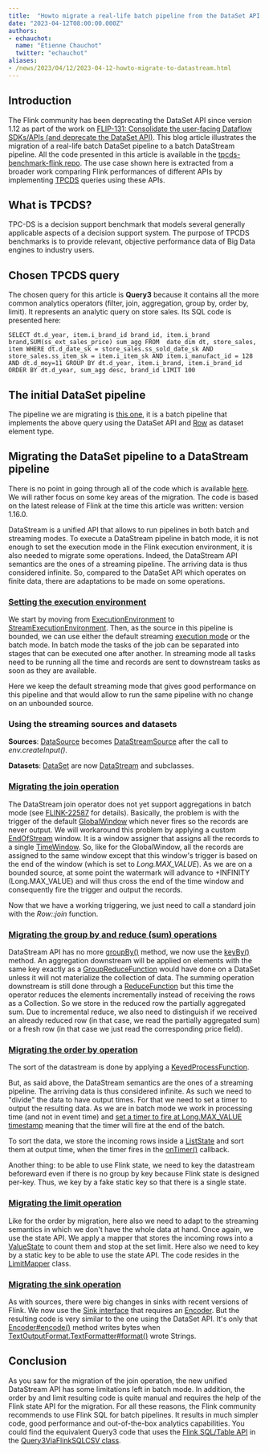 ```yaml
---
title:  "Howto migrate a real-life batch pipeline from the DataSet API to the DataStream API"
date: "2023-04-12T08:00:00.000Z"
authors:
- echauchot:
  name: "Etienne Chauchot"
  twitter: "echauchot"
aliases:
- /news/2023/04/12/2023-04-12-howto-migrate-to-datastream.html
---
```


## Introduction

The Flink community has been deprecating the DataSet API since version 1.12 as part of the work on 
[FLIP-131: Consolidate the user-facing Dataflow SDKs/APIs (and deprecate the DataSet API)](https://cwiki.apache.org/confluence/pages/viewpage.action?pageId=158866741). 
This blog article illustrates the migration of a real-life batch DataSet pipeline to a batch DataStream pipeline.
All the code presented in this article is available in the [tpcds-benchmark-flink repo](https://github.com/echauchot/tpcds-benchmark-flink).
The use case shown here is extracted from a broader work comparing Flink performances of different APIs 
by implementing [TPCDS](https://www.tpc.org/tpcds/) queries using these APIs.

## What is TPCDS?

TPC-DS is a decision support benchmark that models several generally applicable aspects of a decision support system. The purpose of TPCDS benchmarks is to provide relevant, objective performance data of Big Data engines to industry users.

## Chosen TPCDS query

The chosen query for this article is **Query3**  because it contains all the more common analytics operators (filter, join, aggregation, group by, order by, limit). It represents an analytic query on store sales. Its SQL code is presented here:

`SELECT dt.d_year, item.i_brand_id brand_id, item.i_brand brand,SUM(ss_ext_sales_price) sum_agg
FROM  date_dim dt, store_sales, item
WHERE dt.d_date_sk = store_sales.ss_sold_date_sk
AND store_sales.ss_item_sk = item.i_item_sk
AND item.i_manufact_id = 128
AND dt.d_moy=11
GROUP BY dt.d_year, item.i_brand, item.i_brand_id
ORDER BY dt.d_year, sum_agg desc, brand_id
LIMIT 100`

## The initial DataSet pipeline

The pipeline we are migrating is [this one](https://github.com/echauchot/tpcds-benchmark-flink/blob/master/src/main/java/org/example/tpcds/flink/Query3ViaFlinkRowDataset.java), it is a batch pipeline that implements the above query using the DataSet API and [Row](https://javadoc.io/static/org.apache.flink/flink-core/1.16.0/org/apache/flink/types/Row.html) as dataset element type.

## Migrating the DataSet pipeline to a DataStream pipeline

There is no point in going through all of the code which is available [here](https://github.com/echauchot/tpcds-benchmark-flink/blob/master/src/main/java/org/example/tpcds/flink/Query3ViaFlinkRowDatastream.java). We will rather focus on some key areas of the migration. The code is based on the latest release of Flink at the time this article was written: version 1.16.0.

DataStream is a unified API that allows to run pipelines in both batch and streaming modes. To execute a DataStream pipeline in batch mode, it is not enough to set the execution mode in the Flink execution environment, it is also needed to migrate some operations. Indeed, the DataStream API semantics are the ones of a streaming pipeline. The arriving data is thus considered infinite. So, compared to the DataSet API which operates on finite data, there are adaptations to be made on some operations.

### [Setting the execution environment](https://github.com/echauchot/tpcds-benchmark-flink/blob/master/src/main/java/org/example/tpcds/flink/Query3ViaFlinkRowDatastream.java#L92-L98)

We start by moving from [ExecutionEnvironment](https://nightlies.apache.org/flink/flink-docs-release-1.12/api/java/org/apache/flink/api/java/ExecutionEnvironment.html) to [StreamExecutionEnvironment](https://javadoc.io/static/org.apache.flink/flink-streaming-java/1.16.0/org/apache/flink/streaming/api/environment/StreamExecutionEnvironment.html). Then, as the source in this pipeline is bounded, we can use either the default streaming [execution mode](https://nightlies.apache.org/flink/flink-docs-master/docs/dev/datastream/execution_mode/) or the batch mode. In batch mode the tasks of the job can be separated into stages that can be executed one after another. In streaming mode all tasks need to be running all the time and records are sent to downstream tasks as soon as they are available.

Here we keep the default streaming mode that gives good performance on this pipeline and that would allow to run the same pipeline with no change on an unbounded source.

### Using the streaming sources and datasets

**Sources**: [DataSource<T>](https://nightlies.apache.org/flink/flink-docs-release-1.12/api/java/org/apache/flink/api/java/operators/DataSource.html) becomes [DataStreamSource<T>](https://javadoc.io/static/org.apache.flink/flink-streaming-java/1.16.0/org/apache/flink/streaming/api/datastream/DataStreamSource.html) after the call to _env.createInput()_.

**Datasets**: [DataSet<T>](https://nightlies.apache.org/flink/flink-docs-release-1.12/api/java/org/apache/flink/api/java/DataSet.html) are now [DataStream<T>](https://javadoc.io/static/org.apache.flink/flink-streaming-java/1.16.0/org/apache/flink/streaming/api/datastream/DataStream.html) and subclasses.

### [Migrating the join operation](https://github.com/echauchot/tpcds-benchmark-flink/blob/master/src/main/java/org/example/tpcds/flink/Query3ViaFlinkRowDatastream.java#L131-L137)

The DataStream join operator does not yet support aggregations in batch mode (see [FLINK-22587](https://issues.apache.org/jira/browse/FLINK-22587) for details). Basically, the problem is with the trigger of the default [GlobalWindow](https://javadoc.io/static/org.apache.flink/flink-streaming-java/1.16.0/org/apache/flink/streaming/api/windowing/windows/GlobalWindow.html) which never fires so the records are never output. We will workaround this problem by applying a custom [EndOfStream](https://github.com/echauchot/tpcds-benchmark-flink/blob/master/src/main/java/org/example/tpcds/flink/Query3ViaFlinkRowDatastream.java#L254-L295) window. It is a window assigner that assigns all the records to a single [TimeWindow](https://javadoc.io/static/org.apache.flink/flink-streaming-java/1.16.0/org/apache/flink/streaming/api/windowing/windows/TimeWindow.html). So, like for the GlobalWindow, all the records are assigned to the same window except that this window's trigger is based on the end of the window (which is set to _Long.MAX_VALUE_). As we are on a bounded source, at some point the watermark will advance to +INFINITY (Long.MAX_VALUE) and will thus cross the end of the time window and consequently fire the trigger and output the records.

Now that we have a working triggering, we just need to call a standard join with the  _Row::join_ function.

### [Migrating the group by and reduce (sum) operations](https://github.com/echauchot/tpcds-benchmark-flink/blob/master/src/main/java/org/example/tpcds/flink/Query3ViaFlinkRowDatastream.java#L147-L170)

DataStream API has no more [groupBy()](https://nightlies.apache.org/flink/flink-docs-release-1.12/api/java/org/apache/flink/api/java/DataSet.html#groupBy-org.apache.flink.api.java.functions.KeySelector-) method, we now use the [keyBy()](https://javadoc.io/static/org.apache.flink/flink-streaming-java/1.16.0/org/apache/flink/streaming/api/datastream/DataStream.html#keyBy-org.apache.flink.api.java.functions.KeySelector-) method. An aggregation downstream will be applied on elements with the same key exactly as a [GroupReduceFunction](https://nightlies.apache.org/flink/flink-docs-release-1.12/api/java/org/apache/flink/api/common/functions/GroupReduceFunction.html) would have done on a DataSet unless it will not materialize the collection of data. The summing operation downstream is still done through a [ReduceFunction](https://javadoc.io/static/org.apache.flink/flink-core/1.16.0/org/apache/flink/api/common/functions/ReduceFunction.html) but this time the operator reduces the elements incrementally instead of receiving the rows as a Collection. So we store in the reduced row the partially aggregated sum. Due to incremental reduce, we also need to distinguish if we received an already reduced row (in that case, we read the partially aggregated sum) or a fresh row (in that case we just read the corresponding price field).

### [Migrating the order by operation](https://github.com/echauchot/tpcds-benchmark-flink/blob/master/src/main/java/org/example/tpcds/flink/Query3ViaFlinkRowDatastream.java#L172-L199)

The sort of the datastream is done by applying a [KeyedProcessFunction](https://javadoc.io/static/org.apache.flink/flink-streaming-java/1.16.0/org/apache/flink/streaming/api/functions/KeyedProcessFunction.html).

But, as said above, the DataStream semantics are the ones of a streaming pipeline. The arriving data is thus considered infinite. As such we need to "divide" the data to have output times. For that we need to set a timer to output the resulting data. As we are in batch mode we work in processing time (and not in event time) and [set a timer to fire at Long.MAX_VALUE timestamp](https://github.com/echauchot/tpcds-benchmark-flink/blob/9c65e535bbd7f9c7f507e499c31c9280be2993ca/src/main/java/org/example/tpcds/flink/Query3ViaFlinkRowDatastream.java#L179) meaning that the timer will fire at the end of the batch.

To sort the data, we store the incoming rows inside a [ListState](https://javadoc.io/static/org.apache.flink/flink-core/1.16.0/org/apache/flink/api/common/state/ListState.html) and sort them at output time, when the timer fires in the [onTimer()](https://javadoc.io/static/org.apache.flink/flink-streaming-java/1.16.0/org/apache/flink/streaming/api/functions/KeyedProcessFunction.html#onTimer-long-org.apache.flink.streaming.api.functions.KeyedProcessFunction.OnTimerContext-org.apache.flink.util.Collector-) callback.

Another thing: to be able to use Flink state, we need to key the datastream beforeward even if there is no group by key because Flink state is designed per-key. Thus, we key by a fake static key so that there is a single state.

### [Migrating the limit operation](https://github.com/echauchot/tpcds-benchmark-flink/blob/master/src/main/java/org/example/tpcds/flink/Query3ViaFlinkRowDatastream.java#L201-L204)

Like for the order by migration, here also we need to adapt to the streaming semantics in which we don't have the whole data at hand. Once again, we use the state API. We apply a mapper that stores the incoming rows into a [ValueState](https://javadoc.io/static/org.apache.flink/flink-core/1.16.0/org/apache/flink/api/common/state/ValueState.html) to count them and stop at the set limit. Here also we need to key by a static key to be able to use the state API.
The code resides in the [LimitMapper](https://github.com/echauchot/tpcds-benchmark-flink/blob/master/src/main/java/org/example/tpcds/flink/Query3ViaFlinkRowDatastream.java#L232-L253) class.

### [Migrating the sink operation](https://github.com/echauchot/tpcds-benchmark-flink/blob/master/src/main/java/org/example/tpcds/flink/Query3ViaFlinkRowDatastream.java#L206-L217)

As with sources, there were big changes in sinks with recent versions of Flink. We now use the [Sink interface](https://javadoc.io/static/org.apache.flink/flink-core/1.16.0/org/apache/flink/api/connector/sink2/Sink.html) that requires an [Encoder](https://javadoc.io/static/org.apache.flink/flink-core/1.16.0/org/apache/flink/api/common/serialization/Encoder.html). But the resulting code is very similar to the one using the DataSet API. It's only that [Encoder#encode()](https://javadoc.io/static/org.apache.flink/flink-core/1.16.0/org/apache/flink/api/common/serialization/Encoder.html#encode-IN-java.io.OutputStream-) method writes bytes when [TextOutputFormat.TextFormatter#format()](https://nightlies.apache.org/flink/flink-docs-release-1.12/api/java/org/apache/flink/api/java/io/TextOutputFormat.TextFormatter.html#format-IN-) wrote Strings.

## Conclusion

As you saw for the migration of the join operation, the new unified DataStream API has some limitations left in batch mode. In addition, the order by and limit resulting code is quite manual and requires the help of the Flink state API for the migration. For all these reasons, the Flink community recommends to use Flink SQL for batch pipelines. It results in much simpler code, good performance and out-of-the-box analytics capabilities. You could find the equivalent Query3 code that uses the [Flink SQL/Table API](https://nightlies.apache.org/flink/flink-docs-master/docs/dev/table/overview/) in the [Query3ViaFlinkSQLCSV class](https://github.com/echauchot/tpcds-benchmark-flink/blob/master/src/main/java/org/example/tpcds/flink/Query3ViaFlinkSQLCSV.java).